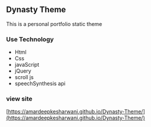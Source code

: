 ## Dynasty Theme
This is a personal portfolio static theme

### Use Technology

* Html
* Css
* javaScript
* jQuery
* scroll js
* speechSynthesis api


### view site
[https://amardeepkesharwani.github.io/Dynasty-Theme/](https://amardeepkesharwani.github.io/Dynasty-Theme/)
